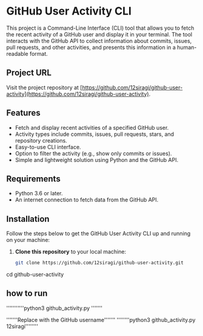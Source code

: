 # GitHub User Activity CLI

This project is a Command-Line Interface (CLI) tool that allows you to fetch the recent activity of a GitHub user and display it in your terminal. The tool interacts with the GitHub API to collect information about commits, issues, pull requests, and other activities, and presents this information in a human-readable format.

## Project URL

Visit the project repository at [https://github.com/12siragi/github-user-activity](https://github.com/12siragi/github-user-activity).

## Features

- Fetch and display recent activities of a specified GitHub user.
- Activity types include commits, issues, pull requests, stars, and repository creations.
- Easy-to-use CLI interface.
- Option to filter the activity (e.g., show only commits or issues).
- Simple and lightweight solution using Python and the GitHub API.

## Requirements

- Python 3.6 or later.
- An internet connection to fetch data from the GitHub API.

## Installation

Follow the steps below to get the GitHub User Activity CLI up and running on your machine:

1. **Clone this repository** to your local machine:

   ```bash
   git clone https://github.com/12siragi/github-user-activity.git
  cd github-user-activity

## how to run 
   '''''''''''python3 github_activity.py <username>'''''''

'''''''Replace <username> with the GitHub username'''''''
''''''''python3 github_activity.py 12siragi''''''''
